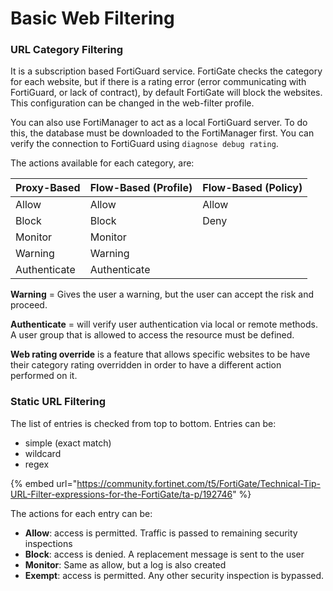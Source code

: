 # Basic Web Filtering

### URL Category Filtering

It is a subscription based FortiGuard service. FortiGate checks the category for each website, but if there is a rating error (error communicating with FortiGuard, or lack of contract), by default FortiGate will block the websites. This configuration can be changed in the web-filter profile.

You can also use FortiManager to act as a local FortiGuard server. To do this, the database must be downloaded to the FortiManager first. You can verify the connection to FortiGuard using `diagnose debug rating`.

The actions available for each category, are:

<table data-full-width="true"><thead><tr><th>Proxy-Based</th><th>Flow-Based (Profile)</th><th>Flow-Based (Policy)</th></tr></thead><tbody><tr><td>Allow</td><td>Allow</td><td>Allow</td></tr><tr><td>Block</td><td>Block</td><td>Deny</td></tr><tr><td>Monitor</td><td>Monitor</td><td></td></tr><tr><td>Warning</td><td>Warning</td><td></td></tr><tr><td>Authenticate</td><td>Authenticate</td><td></td></tr></tbody></table>

**Warning** = Gives the user a warning, but the user can accept the risk and proceed.

**Authenticate** = will verify user authentication via local or remote methods. A user group that is allowed to access the resource must be defined.

**Web rating override** is a feature that allows specific websites to be have their category rating overridden in order to have a different action performed on it.

### &#x20;Static URL Filtering

The list of entries is checked from top to bottom. Entries can be:

* simple (exact match)
* wildcard
* regex

{% embed url="https://community.fortinet.com/t5/FortiGate/Technical-Tip-URL-Filter-expressions-for-the-FortiGate/ta-p/192746" %}

The actions for each entry can be:

* **Allow**: access is permitted. Traffic is passed to remaining security inspections
* **Block**: access is denied. A replacement message is sent to the user
* **Monitor**: Same as allow, but a log is also created
* **Exempt**: access is permitted. Any other security inspection is bypassed.

